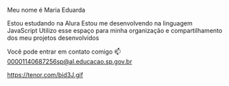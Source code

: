 Meu nome é Maria Eduarda 

Estou estudando na Alura
Estou me desenvolvendo na linguagem JavaScript
Utilizo esse espaço para minha organização e compartilhamento dos meu projetos desenvolvidos

Você pode entrar em contato comigo 📫
00001140687256sp@al.educacao.sp.gov.br

https://tenor.com/bid3J.gif
